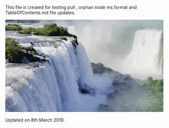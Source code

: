 This file is created for testing pull , orphan node ms format and TableOfContents.md file updates.

![CrossCheck](DevImages/waterfall.gif)

Updated on 8th March 2019.
